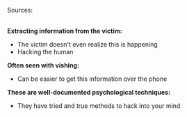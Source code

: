 Sources:

\
**Extracting information from the victim:**
- The victim doesn't even realize this is happening
- Hacking the human

**Often seen with vishing:**
- Can be easier to get this information over the phone

**These are well-documented psychological techniques:**
- They have tried and true methods to hack into your mind
